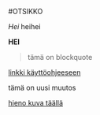 #OTSIKKO

*Hei* heihei

**HEI**

> tämä on
> blockquote

[linkki käyttöohjeeseen](https://github.com/emmniemi/otm2016/blob/master/dokumentointi/kaytto-ohje.md)

tämä on uusi muutos

[hieno kuva täällä](https://github.com/emmniemi/otm2016/blob/master/dokumentointi/maarittelydokumentti.md)
